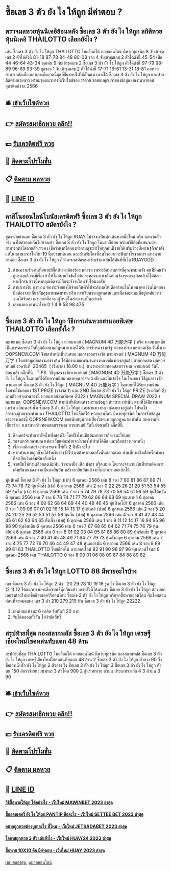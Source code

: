 # ซื้อเลข 3 ตัว ยัง ไง ให้ถูก มีคำตอบ ?
## ตรวจผลหวยหุ้นนิเคอิย้อนหลัง ซื้อเลข 3 ตัว ยัง ไง ให้ถูก สถิติหวยหุ้นนิเคอิ THAILOTTO เลือกยังไง ?
เด่น ซื้อเลข 3 ตัว ยัง ไง ให้ถูก THAILOTTO ไทยล็อตโต้ หวยออนไลน์ มีหวยทุกชนิด 8 จับเข้าชุดเลข 2 ตัวได้ดังนี้
81-18
87-78
84-48
80-08
รอง 4 จับเข้าชุดเลข 2 ตัวได้ดังนี้
45-54
เบิ้ล 44
46-64
43-34
ชุดเด่น 9 จับเข้าชุดเลข 2 ซื้อเลข 3 ตัว ยัง ไง ให้ถูก ตัวได้ดังนี้
97-79
98-89
96-69
93-39
ชุดรอง 1 จับเข้าชุดเลข 2 ตัวได้ดังนี้
17-71
16-61
13-31
18-81
คอหวยสามารถคัดเลือกเอาเลขเด็ดงวดนี้ชุดที่ชื่นชอบไปใช้เป็นแนวทางได้ ซื้อเลข 3 ตัว ยัง ไง ให้ถูก และฝากติดตามหวยลาว พร้อมชุดแนวทางที่เว็บไซต์ของเราด้วย
ขอขอบคุณเจ้าของข้อมูล
ผลงานหวยคนอุตรดิตถ์งวด 2566


## 🛎 [เข้าเว็บไซต์หวย](https://bit.ly/3BG5bNw)
## 👉 [สมัครสมาชิกหวย คลิก!!](https://bit.ly/3BG5bNw)
## 💵 [รับเครดิตฟรี หวย](https://bit.ly/3C3mvgS)
## 👑 [ติดตามโปรโมชั่น](https://bit.ly/3C3mvgS)
## 📋 [ติดตาม ผลหวย](https://bit.ly/3C3mvgS)
## 📱 [LINE ID](https://bit.ly/3C3mvgS)

## คาสิโนออนไลน์โบนัสเครดิตฟรี ซื้อเลข 3 ตัว ยัง ไง ให้ถูก THAILOTTO สมัครยังไง ?
สูตรหวยฮานอย ซื้อเลข 3 ตัว ยัง ไง ให้ถูก RUAY ไม่ว่าจะเป็นนักเล่นหวยมือใหม่ หรือ คอหวยตัวจริง คงได้คำตอบกันไปบ้างแล้ว ซื้อเลข 3 ตัว ยัง ไง ให้ถูก ไม่มากก็น้อย พร้อมวิธีคิดที่แสนจะง่ายสามารถทำได้ด้วยตัวเราเอง เชื่อว่าหากได้ลองทำตามดูจะทำให้ทุกคนมีรายได้เสริมช่วงที่เศรษฐกิจกำลังแย่ในสถานะการโควิท-19 นี้อย่างแน่นอน และสำหรับใครที่สนใจอยากจะฟันกำไรจากการ แทงหวยฮานอย ซื้อเลข 3 ตัว ยัง ไง ให้ถูก ก็สามารถสมัครสมาชิกเข้ามาเล่นได้ทันทีที่เว็บ RUAYGOD
1. ด้านความรัก คนที่อยากมีกิ๊กบ้างคงต้องร้องเพลงรอ เพราะอีกนานกว่าที่คุณจะสมหวัง คนที่มีคนรักคู่ครองแล้วจะมีเรื่องทำให้ไม่สบายใจขัดใจกัน ระหองระแหงกันค่อนข้างรุนแรง ง้อแล้วก็ไม่ค่อยหายโกรธ ช่วงนี้หากคุณคิดจะมีกิ๊กระวังจะโดนจับได้นะครับ
2. ด้านการเงิน การงาน ต้องระวังอย่าใช้จ่ายเกินตัวไปจะส่งผลให้เดือดร้อนได้ในอนาคต เงินไม่คล่องมือต้องจ่ายเกี่ยวกับสุขภาพของท่าน หรือ การเรียนของลูกหลานและเพื่อซ่อมแซมที่อยู่อาศัย การงานได้รับความช่วยเหลือจากผู้ใหญ่ในสายงานเป็นอย่างดี
3. เลขมงคล เด่นนำโชค 0 1 4 8 58 98 475

## ซื้อเลข 3 ตัว ยัง ไง ให้ถูก วิธีการเล่นหวยฮานอยพิเศษ THAILOTTO เลือกยังไง ?
หมายเหตุ ซื้อเลข 3 ตัว ยัง ไง ให้ถูก หวยมาเลย์ ( MAGNUM 4D 万能万字 ) หรือ หวยมาเลเซีย เป็นการออกรางวัลที่ถูกต้องตามกฎหมาย และได้รับการรับรองจากรัฐบาลของประเทศมาเลเชีย
วันนี้ทาง OOPSNEW.COM จึงขอทำหน้าที่นำเสนอ ผลการออกรางวัล หวยมาเลย์ ( MAGNUM 4D 万能万字 ) โดยข้อมูลที่กล่าวมาข่างต้น ได้มีการเผยแพร่ผ่านทางหลายช่องทางอยู่แล้ว
ถ่ายทอดสด ผลหวยมาเลย์ งวดวันที่  20465  ( เริ่มเวลา 18.00 น.)
 แนวทางถ่ายทอดสดตรวจผล หวยมาเลย์ วันนี้ ย้อนหลัง คลิ๊กที่นี่  
TIPS  วิธีดูผลรางวัลหวยมาเลย์ ( MAGNUM 4D 万能万字 ) ซื้อเลข 3 ตัว ยัง ไง ให้ถูก ในแบบที่ได้รับความนิยม
หลายคนอาจจะสงสัย และไม่เข้าใจ ในเรื่องของ วิธีดูผลรางวัล หวยมาเลย์ ซื้อเลข 3 ตัว ยัง ไง ให้ถูก ( MAGNUM 4D 万能万字 ) ในแบบที่ได้รับความนิยม โดยจะใช้ผลของ 1ST PRIZE (รางวัล 1) และ 2ND ซื้อเลข 3 ตัว ยัง ไง ให้ถูก PRIZE (รางวัลที่ 2) ตามตัวอย่างด่านล่างนี้
หวยมาเลย์งวดพิเศษ 2022 ( MAGNUM SPECIAL DRAW 2022 )
หมายเหตุ  OOPSNEW.COM ทำหน้าที่เพียงแค่รวบรวมข้อมูล ข่าวสาร เท่านั้น ตามที่ได้มีการเผยแพร่ทางอินเตอร์เน็ท ซื้อเลข 3 ตัว ยัง ไง ให้ถูก และผ่านทางหลายช่องทางอยู่แล้ว โปรดใช้วิจารณญาณของท่านเอง THAILOTTO ไทยล็อตโต้ หวยออนไลน์ มีหวยทุกชนิด ในการรับข้อมูลข่าวสารเหล่านี้ OOPSNEW.COM ขอสนับสนุนการเสี่ยงโชคแบบถูกกฎหมายเท่านั้น
บทความที่เกี่ยวข้อง
 แนวทางถ่ายทอดสดตรวจผล หวยมาเลย์ วันนี้ ย้อนหลัง คลิ๊กที่นี่  
1. ดีลเลอร์จะทำการเปิดไพ่ทั้งสองฝั่ง โดยฝั่งไหนมีแต้มมากกว่าก็จะชนะไปเลย
2. รอจนกว่าเวลาหมด แต่ละเว็บแต่ละค่ายจะมีเวลาให้ท่านได้คิด และเลือกช่วงเวลาหนึ่ง
3. เริ่มจากดีลเลอร์จะทำการแจกไพ่ทั้ง 2 ฝั่งฝั่งละใบ
4. หากท่านทายถูกก็จะได้รับเงินรางวัลไป แต่ถ้าหากผลครั้งนั้นออกเสมอ ท่านที่ทายฝั่งเสือหรือมังกรก็จะเสียเงินเดิมพันครึ่งหนึ่ง
5. จากนั้นให้ท่านเลือกลงเดิมพัน ว่าจะลงฝั่ง เสือ มังกร หรือเสมอ โดยวางจำนวนเงินที่ท่านต้องการเดิมพันบนช่อง จากนั้นกดยืนยัน หลังจากยืนยันแล้วจะไม่สามารถยกเลิกได้

หุ้นนิเคอิ ซื้อเลข 3 ตัว ยัง ไง ให้ถูก (เช้า)
6 ตุลาคม 2566
เด่น 8 รอง 7
80 81 86 87 89
71 73 74 78 72
หุ้นฮั่งเส็ง (เช้า)
6 ตุลาคม 2566
เด่น 2 รอง 0
22 25 26 21 20
51 53 54 55 59
หุ้นจีน (เช้า)
6 ตุลาคม 2566
เด่น 7 รอง 5
74 79 78 73 70
58 54 51 56 59
หุ้นไต้หวัน
6 ตุลาคม 2566
เด่น 7 รอง 6
78 74 71 77 79
62 66 64 68 69
หุ้นเกาหลี
6 ตุลาคม 2566
เด่น 6 รอง 4
60 62 68 64 69
44 40 49 46 45
หุ้นสิงคโปร์
6 ตุลาคม 2566
เด่น 0 รอง 1
09 06 07 01 02
16 15 14 13 17
หุ้นนิเคอิ (บ่าย)
6 ตุลาคม 2566
เด่น 2 รอง 5
20 24 20 25 26
52 53 51 57 58
หุ้นจีน (บ่าย)
6 ตุลาคม 2566
เด่น 4 รอง 6
41 42 43 44 45
61 62 63 64 65
ฮั่งเส็ง (บ่าย)
6 ตุลาคม 2566
เด่น 1 รอง 9
11 12 14 17 16
94 95 96 98 90
หุ้นอินเดีย
6 ตุลาคม 2566
เด่น 6 รอง 7
67 68 65 64 62
71 74 75 76 79
หุ้นอียิปต์
6 ตุลาคม 2566
เด่น 0 รอง 8
01 02 03 04 05
81 85 86 80 89
หุ้นรัสเซีย
6 ตุลาคม 2566
เด่น 4 รอง 7
40 41 45 48 49
71 64 77 79 73
หุ้นอังกฤษ
6 ตุลาคม 2566
เด่น 7 รอง 4
75 77 72 76 70
46 44 49 47 48
หุ้นเยอรมัน
6 ตุลาคม 2566
เด่น 8 รอง 9
89 89 81 83 THAILOTTO ไทยล็อตโต้ หวยออนไลน์ 82
91 90 98 97 96
หุ้นดาวน์โจนส์
6 ตุลาคม 2566
เด่น THAILOTTO 0 รอง 8
00 01 06 08 09
87 84 88 89 82

## ซื้อเลข 3 ตัว ยัง ไง ให้ถูก LOTTO 88 มีหวยอะไรบ้าง
เลข ซื้อเลข 3 ตัว ยัง ไง ให้ถูก 2 ตัว   20 29 28 10 19 18
รูด วิ่ง ซื้อเลข 3 ตัว ยัง ไง ให้ถูก     (2 1) 12
ได้แนวทางเลขเด็ดจากเจ๊นุ๊กกันแล้ว เลขครั้งนี้ได้มาแล้ว ซื้อเลข 3 ตัว ยัง ไง ให้ถูก ต้องบอกเลยว่าต้องรีบหาซื้อล็อตเตอร์รี่ออนไลน์ ซื้อเลข 3 ตัว ยัง ไง ให้ถูก หรือหาซื้อหวยออนไลน์ กันโดยด่วนก่อนที่จะหมดแผง
เลข 3 ตัว 210 279 219
ฟัน ซื้อเลข 3 ตัว ยัง ไง ให้ถูก 22222
1. เล่นเกมแพ้ชนะ 6 ตาติด รับทันที 20 บาท
2. รับได้ตลอดทั้งวัน ไม่จำกัดสิทธิ์

## สรุปท้ายที่สุด กองสลากพลัส ซื้อเลข 3 ตัว ยัง ไง ให้ถูก เศรษฐีเชียงใหม่โชคหล่นทับแตก 48 ล้าน
สรุปท้ายที่สุด THAILOTTO ไทยล็อตโต้ หวยออนไลน์ มีหวยทุกชนิด กองสลากพลัส ซื้อเลข 3 ตัว ยัง ไง ให้ถูก เศรษฐีเชียงใหม่โชคหล่นทับแตก 48 ล้าน 2 ซื้อเลข 3 ตัว ยัง ไง ให้ถูก ตัวล่าง
90
วิ่ง ซื้อเลข 3 ตัว ยัง ไง ให้ถูก 2 ตัวล่าง
วิ่ง ซื้อเลข 3 ตัว ยัง ไง ให้ถูก 3 ซื้อเลข 3 ตัว ยัง ไง ให้ถูก ตัวบน
150
อัตราจ่ายหวยบาทละ
3 ตัวโต๊ด
900
2 ลุ้นรวยหวย ตัวบน
ประเภทรางวัล
4
3 ตัวบน
3
90

## 🛎 [เข้าเว็บไซต์หวย](https://bit.ly/3BG5bNw)
## 👉 [สมัครสมาชิกหวย คลิก!!](https://bit.ly/3BG5bNw)
## 💵 [รับเครดิตฟรี หวย](https://bit.ly/3C3mvgS)
## 👑 [ติดตามโปรโมชั่น](https://bit.ly/3C3mvgS)
## 📋 [ติดตาม ผลหวย](https://bit.ly/3C3mvgS)
## 📱 [LINE ID](https://bit.ly/3C3mvgS)

#### [วิธีซื้อหวยให้ถูก ได้อย่างไร - เว็บใหม่ MAWINBET 2023 ล่าสุด](https://atom.io/themes/วิธีซื้อหวยให้ถูก%20ได้อย่างไร%20-%20เว็บใหม่%20mawinbet%202023%20ล่าสุด)
#### [ซื้อลอตเตอรี่ ยัง ไง ให้ถูก PANTIP คืออะไร - เว็บใหม่ SETTEE BET 2023 ล่าสุด](https://atom.io/themes/ซื้อลอตเตอรี่%20ยัง%20ไง%20ให้ถูก%20pantip%20คืออะไร%20-%20เว็บใหม่%20settee%20bet%202023%20ล่าสุด)
#### [อยากถูกหวยต้องบูชาอะไร ที่ไหน - เว็บใหม่ JETSADABET 2023 ล่าสุด](https://atom.io/themes/อยากถูกหวยต้องบูชาอะไร%20ที่ไหน%20-%20เว็บใหม่%20jetsadabet%202023%20ล่าสุด)
#### [โอกาสถูกหวย 3 ตัว เล่นยังไง - เว็บใหม่ HUAY24 2023 ล่าสุด](https://atom.io/themes/โอกาสถูกหวย%203%20ตัว%20เล่นยังไง%20-%20เว็บใหม่%20huay24%202023%20ล่าสุด)
#### [ซื้อหวย 10X10 คือ มีคำตอบ - เว็บใหม่ HUAY 2023 ล่าสุด](https://atom.io/themes/ซื้อหวย%2010x10%20คือ%20มีคำตอบ%20-%20เว็บใหม่%20huay%202023%20ล่าสุด)

[ผลบอลล่าสุด](https://siamsport.tv "ผลบอลล่าสุด"), [ดูบอลออนไลน์](https://siamsport.tv/ดูบอลสด "ดูบอลออนไลน์")